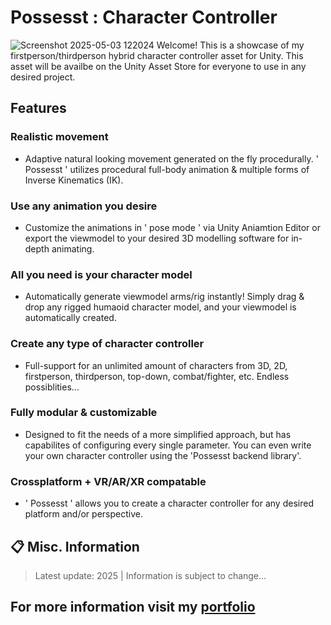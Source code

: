 # Possesst : Character Controller
![Screenshot 2025-05-03 122024](https://github.com/user-attachments/assets/4a0424c8-42b1-48fa-833b-1cce3472e3eb)
Welcome! This is a showcase of my firstperson/thirdperson hybrid character controller asset for Unity. This asset will be availbe on the Unity Asset Store for everyone to use in any desired project.

## Features
### Realistic movement 
+ Adaptive natural looking movement generated on the fly procedurally. ' Possesst ' utilizes  procedural  full-body animation & multiple forms of Inverse Kinematics (IK).
  
### Use any animation you desire 
+ Customize the animations in ' pose mode ' via Unity Aniamtion Editor or export the viewmodel to your desired 3D modelling software for in-depth animating.
  
### All you need is your character model 
+ Automatically generate viewmodel arms/rig instantly! Simply drag & drop any rigged humaoid character model, and your viewmodel is automatically created.

### Create any type of character controller 
+ Full-support for an unlimited amount of characters from 3D, 2D, firstperson, thirdperson, top-down, combat/fighter, etc. Endless possiblities...
  
### Fully modular & customizable 
+ Designed to fit the needs of a more simplified approach, but has capabilites of configuring every single parameter. You can even write your own character controller using the 'Possesst backend library'.

### Crossplatform + VR/AR/XR compatable 
+ ' Possesst ' allows you to create a character controller for any desired platform and/or perspective.

## 📋 Misc. Information
> Latest update: 2025 | Information is subject to change...
## For more information visit my [portfolio](https://camrenaa.github.io/)

